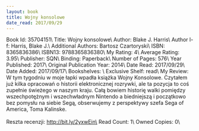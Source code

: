 ```yaml
---
layout: book
title: Wojny konsolowe
date_read: 2017/09/29
---
```


Book Id: 35704151\ 
Title: Wojny konsolowe\ 
Author: Blake J. Harris\ 
Author l-f: Harris, Blake J.\ 
Additional Authors: Bartosz Czartoryski\ 
ISBN: 8365836386\ 
ISBN13: 9788365836380\ 
My Rating: 4\ 
Average Rating: 3.95\ 
Publisher: SQN\ 
Binding: Paperback\ 
Number of Pages: 576\ 
Year Published: 2017\ 
Original Publication Year: 2014\ 
Date Read: 2017/09/29\ 
Date Added: 2017/09/17\ 
Bookshelves: \ 
Exclusive Shelf: read\ 
My Review: W tym tygodniu w moje łapki wpadła książka  Wojny  Konsolowe. Czytałem już kilka opracowań o historii elektronicznej rozrywki, ale ta pozycja to coś zupełnie świeżego w naszym kraju. Całą bowiem historię walki pomiędzy wszechpotężnym i wszechwładnym Nintendo a biedniejszą i początkowo bez pomysłu na siebie Segą, obserwujemy z perspektywy szefa Sega of America, Toma Kalinske.<br/><br/>Reszta recenzji: http://bit.ly/2yxwEin\ 
Read Count: 1\ 
Owned Copies: 0\ 

